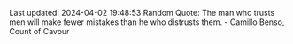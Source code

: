 Last updated: 2024-04-02 19:48:53
Random Quote: The man who trusts men will make fewer mistakes than he who distrusts them. - Camillo Benso, Count of Cavour